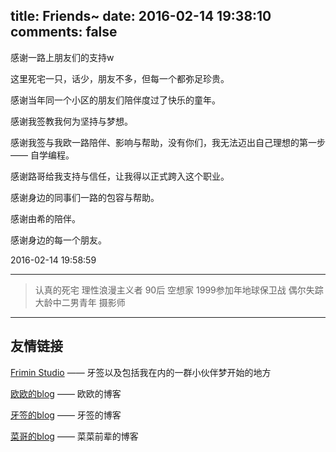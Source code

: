 title: Friends~
date: 2016-02-14 19:38:10
comments: false
---
感谢一路上朋友们的支持w

这里死宅一只，话少，朋友不多，但每一个都弥足珍贵。

感谢当年同一个小区的朋友们陪伴度过了快乐的童年。

感谢我签教我何为坚持与梦想。

感谢我签与我欧一路陪伴、影响与帮助，没有你们，我无法迈出自己理想的第一步 —— 自学编程。

感谢路哥给我支持与信任，让我得以正式跨入这个职业。

感谢身边的同事们一路的包容与帮助。

感谢由希的陪伴。

感谢身边的每一个朋友。

2016-02-14 19:58:59

***

> 认真的死宅
> 理性浪漫主义者
> 90后
> 空想家
> 1999参加年地球保卫战
> 偶尔失踪
> 大龄中二男青年
> 摄影师

***

## 友情链接

[Frimin Studio](http://www.frimin.com/) —— 牙签以及包括我在内的一群小伙伴梦开始的地方

[欧欧的blog](http://changkun.us/) —— 欧欧的博客

[牙签的blog](http://blog.guanqian.me/) —— 牙签的博客

[菜哥的blog](http://www.oldcai.com/) —— 菜菜前辈的博客

